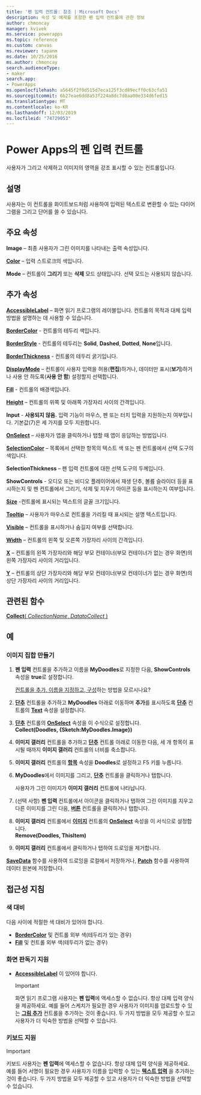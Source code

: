 ```yaml
---
title: '펜 입력 컨트롤: 참조 | Microsoft Docs'
description: 속성 및 예제를 포함한 펜 입력 컨트롤에 관한 정보
author: chmoncay
manager: kvivek
ms.service: powerapps
ms.topic: reference
ms.custom: canvas
ms.reviewer: tapanm
ms.date: 10/25/2016
ms.author: chmoncay
search.audienceType:
- maker
search.app:
- PowerApps
ms.openlocfilehash: a5645f2f0d515d7eca125f3cd89ecff0c63cfa51
ms.sourcegitcommit: 6b27eae6dd8a53f224a8dc7d0aa00e334d6fed15
ms.translationtype: MT
ms.contentlocale: ko-KR
ms.lasthandoff: 12/03/2019
ms.locfileid: "74729053"
---
```

# <a name="pen-input-control-in-power-apps"></a>Power Apps의 펜 입력 컨트롤
사용자가 그리고 삭제하고 이미지의 영역을 강조 표시할 수 있는 컨트롤입니다.

## <a name="description"></a>설명
사용자는 이 컨트롤을 화이트보드처럼 사용하여 입력된 텍스트로 변환할 수 있는 다이어그램을 그리고 단어를 쓸 수 있습니다.

## <a name="key-properties"></a>주요 속성
**Image** – 최종 사용자가 그린 이미지를 나타내는 출력 속성입니다.

**[Color](properties-color-border.md)** – 입력 스트로크의 색입니다.

**Mode** – 컨트롤이 **그리기** 또는 **삭제** 모드 상태입니다.  선택 모드는 사용되지 않습니다.

## <a name="additional-properties"></a>추가 속성
**[AccessibleLabel](properties-accessibility.md)** – 화면 읽기 프로그램의 레이블입니다. 컨트롤의 목적과 대체 입력 방법을 설명하는 데 사용할 수 있습니다.

**[BorderColor](properties-color-border.md)** - 컨트롤의 테두리 색입니다.

**[BorderStyle](properties-color-border.md)** - 컨트롤의 테두리는 **Solid**, **Dashed**, **Dotted**, **None**입니다.

**[BorderThickness](properties-color-border.md)** - 컨트롤의 테두리 굵기입니다.

**[DisplayMode](properties-core.md)** – 컨트롤이 사용자 입력을 허용(**편집**)하거나, 데이터만 표시(**보기**)하거나 사용 안 하도록(**사용 안 함**) 설정할지 선택합니다.

**[Fill](properties-color-border.md)** - 컨트롤의 배경색입니다.

**[Height](properties-size-location.md)** – 컨트롤의 위쪽 및 아래쪽 가장자리 사이의 간격입니다.

**Input** - **사용되지 않음.** 입력 기능이 마우스, 펜 또는 터치 입력을 지원하는지 여부입니다.  기본값(7)은 세 가지를 모두 지원합니다.

**[OnSelect](properties-core.md)** – 사용자가 앱을 클릭하거나 탭할 때 앱이 응답하는 방법입니다.

**[SelectionColor](properties-color-border.md)** – 목록에서 선택한 항목의 텍스트 색 또는 펜 컨트롤에서 선택 도구의 색입니다.

**SelectionThickness** – 펜 입력 컨트롤에 대한 선택 도구의 두께입니다.

**ShowControls** - 오디오 또는 비디오 플레이어에서 재생 단추, 볼륨 슬라이더 등을 표시하는지 및 펜 컨트롤에서 그리기, 삭제 및 지우기 아이콘 등을 표시하는지 여부입니다.

**[Size](properties-text.md)** -컨트롤에 표시되는 텍스트의 글꼴 크기입니다.

**[Tooltip](properties-core.md)** – 사용자가 마우스로 컨트롤을 가리킬 때 표시되는 설명 텍스트입니다.

**[Visible](properties-core.md)** – 컨트롤을 표시하거나 숨길지 여부를 선택합니다.

**[Width](properties-size-location.md)** – 컨트롤의 왼쪽 및 오른쪽 가장자리 사이의 간격입니다.

**[X](properties-size-location.md)** – 컨트롤의 왼쪽 가장자리와 해당 부모 컨테이너(부모 컨테이너가 없는 경우 화면)의 왼쪽 가장자리 사이의 거리입니다.

**[Y](properties-size-location.md)** – 컨트롤의 상단 가장자리와 해당 부모 컨테이너(부모 컨테이너가 없는 경우 화면)의 상단 가장자리 사이의 거리입니다.

## <a name="related-functions"></a>관련된 함수
[**Collect**( *CollectionName*, *DatatoCollect* )](../functions/function-clear-collect-clearcollect.md)

## <a name="example"></a>예
### <a name="create-a-set-of-images"></a>이미지 집합 만들기
1. **펜 입력** 컨트롤을 추가하고 이름을 **MyDoodles**로 지정한 다음, **ShowControls** 속성을 **true**로 설정합니다.
   
    [컨트롤을 추가, 이름을 지정하고, 구성](../add-configure-controls.md)하는 방법을 모르시나요?
2. **[단추](control-button.md)** 컨트롤을 추가하고 **MyDoodles** 아래로 이동하며 **추가**를 표시하도록 **[단추](control-button.md)** 컨트롤의 **[Text](properties-core.md)** 속성을 설정합니다.
3. **[단추](control-button.md)** 컨트롤의 **[OnSelect](properties-core.md)** 속성을 이 수식으로 설정합니다.<br>
   **Collect(Doodles, {Sketch:MyDoodles.Image})**
4. **이미지 갤러리** 컨트롤을 추가하고 **[단추](control-button.md)** 컨트롤 아래로 이동한 다음, 세 개 항목이 표시될 때까지 **이미지 갤러리** 컨트롤의 너비를 축소합니다.
5. **이미지 갤러리** 컨트롤의 **[항목](properties-core.md)** 속성을 **Doodles**로 설정하고 F5 키를 누릅니다.
6. **MyDoodles**에서 이미지를 그리고, **[단추](control-button.md)** 컨트롤을 클릭하거나 탭합니다.
   
    사용자가 그린 이미지가 **이미지 갤러리** 컨트롤에 나타납니다.
7. (선택 사항) **펜 입력** 컨트롤에서 아이콘을 클릭하거나 탭하여 그린 이미지를 지우고 다른 이미지를 그린 다음, **[버튼](control-button.md)** 컨트롤을 클릭하거나 탭합니다.
8. **이미지 갤러리** 컨트롤에서 **[이미지](control-image.md)** 컨트롤의 **[OnSelect](properties-core.md)** 속성을 이 서식으로 설정합니다.<br>
   **Remove(Doodles, ThisItem)**
9. **이미지 갤러리** 컨트롤에서 클릭하거나 탭하여 드로잉을 제거합니다.

**[SaveData](../functions/function-savedata-loaddata.md)** 함수를 사용하여 드로잉을 로컬에서 저장하거나, **[Patch](../functions/function-patch.md)** 함수를 사용하여 데이터 원본에 저장합니다.


## <a name="accessibility-guidelines"></a>접근성 지침
### <a name="color-contrast"></a>색 대비
다음 사이에 적절한 색 대비가 있어야 합니다.
* **[BorderColor](properties-color-border.md)** 및 컨트롤 외부 색(테두리가 있는 경우)
* **[Fill](properties-color-border.md)** 및 컨트롤 외부 색(테두리가 없는 경우)

### <a name="screen-reader-support"></a>화면 판독기 지원
* **[AccessibleLabel](properties-accessibility.md)** 이 있어야 합니다.

    > [!IMPORTANT]
  > 화면 읽기 프로그램 사용자는 **펜 입력**에 액세스할 수 없습니다. 항상 대체 입력 양식을 제공하세요. 예를 들어 스케치가 필요한 경우 사용자가 이미지를 업로드할 수 있는 **[그림 추가](control-add-picture.md)** 컨트롤을 추가하는 것이 좋습니다. 두 가지 방법을 모두 제공할 수 있고 사용자가 더 익숙한 방법을 선택할 수 있습니다.

### <a name="keyboard-support"></a>키보드 지원

> [!IMPORTANT]
> 키보드 사용자는 **펜 입력**에 액세스할 수 없습니다. 항상 대체 입력 양식을 제공하세요. 예를 들어 서명이 필요한 경우 사용자가 이름을 입력할 수 있는 **[텍스트 입력](control-text-input.md)** 을 추가하는 것이 좋습니다. 두 가지 방법을 모두 제공할 수 있고 사용자가 더 익숙한 방법을 선택할 수 있습니다.
